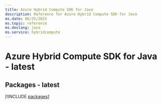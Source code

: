 ```yaml
---
title: Azure Hybrid Compute SDK for Java
description: Reference for Azure Hybrid Compute SDK for Java
ms.date: 06/25/2025
ms.topic: reference
ms.devlang: java
ms.service: hybridcompute
---
```

# Azure Hybrid Compute SDK for Java - latest
## Packages - latest
[!INCLUDE [packages](hybrid-compute-index.md)]